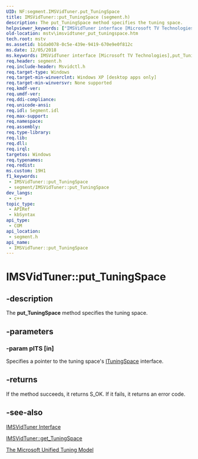 ```yaml
---
UID: NF:segment.IMSVidTuner.put_TuningSpace
title: IMSVidTuner::put_TuningSpace (segment.h)
description: The put_TuningSpace method specifies the tuning space.
helpviewer_keywords: ["IMSVidTuner interface [Microsoft TV Technologies]","put_TuningSpace method","IMSVidTuner.put_TuningSpace","IMSVidTuner::put_TuningSpace","IMSVidTunerput_TuningSpace","mstv.imsvidtuner_put_tuningspace","put_TuningSpace","put_TuningSpace method [Microsoft TV Technologies]","put_TuningSpace method [Microsoft TV Technologies]","IMSVidTuner interface","segment/IMSVidTuner::put_TuningSpace"]
old-location: mstv\imsvidtuner_put_tuningspace.htm
tech.root: mstv
ms.assetid: b1da0078-0c5e-439e-9419-670e9e0f812c
ms.date: 12/05/2018
ms.keywords: IMSVidTuner interface [Microsoft TV Technologies],put_TuningSpace method, IMSVidTuner.put_TuningSpace, IMSVidTuner::put_TuningSpace, IMSVidTunerput_TuningSpace, mstv.imsvidtuner_put_tuningspace, put_TuningSpace, put_TuningSpace method [Microsoft TV Technologies], put_TuningSpace method [Microsoft TV Technologies],IMSVidTuner interface, segment/IMSVidTuner::put_TuningSpace
req.header: segment.h
req.include-header: Msvidctl.h
req.target-type: Windows
req.target-min-winverclnt: Windows XP [desktop apps only]
req.target-min-winversvr: None supported
req.kmdf-ver: 
req.umdf-ver: 
req.ddi-compliance: 
req.unicode-ansi: 
req.idl: Segment.idl
req.max-support: 
req.namespace: 
req.assembly: 
req.type-library: 
req.lib: 
req.dll: 
req.irql: 
targetos: Windows
req.typenames: 
req.redist: 
ms.custom: 19H1
f1_keywords:
 - IMSVidTuner::put_TuningSpace
 - segment/IMSVidTuner::put_TuningSpace
dev_langs:
 - c++
topic_type:
 - APIRef
 - kbSyntax
api_type:
 - COM
api_location:
 - segment.h
api_name:
 - IMSVidTuner::put_TuningSpace
---
```


# IMSVidTuner::put_TuningSpace


## -description

The <b>put_TuningSpace</b> method specifies the tuning space.

## -parameters

### -param plTS [in]

Specifies a pointer to the tuning space's <a href="/previous-versions/windows/desktop/api/tuner/nn-tuner-ituningspace">ITuningSpace</a> interface.

## -returns

If the method succeeds, it returns S_OK. If it fails, it returns an error code.

## -see-also

<a href="/windows/desktop/api/segment/nn-segment-imsvidtuner">IMSVidTuner Interface</a>



<a href="/windows/desktop/api/segment/nf-segment-imsvidtuner-get_tuningspace">IMSVidTuner::get_TuningSpace</a>



<a href="/previous-versions/windows/desktop/mstv/the-microsoft-unified-tuning-model">The Microsoft Unified Tuning Model</a>

